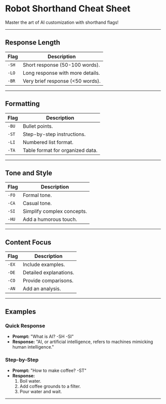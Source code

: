 # Robot Shorthand Cheat Sheet

Master the art of AI customization with shorthand flags!

---

## Response Length

| Flag       | Description                          |
|------------|--------------------------------------|
| `-SH`      | Short response (50-100 words).       |
| `-LO`      | Long response with more details.     |
| `-BR`      | Very brief response (<50 words).     |

---

## Formatting

| Flag       | Description                          |
|------------|--------------------------------------|
| `-BU`      | Bullet points.                      |
| `-ST`      | Step-by-step instructions.          |
| `-LI`      | Numbered list format.               |
| `-TA`      | Table format for organized data.    |

---

## Tone and Style

| Flag       | Description                          |
|------------|--------------------------------------|
| `-FO`      | Formal tone.                        |
| `-CA`      | Casual tone.                        |
| `-SI`      | Simplify complex concepts.          |
| `-HU`      | Add a humorous touch.               |

---

## Content Focus

| Flag       | Description                          |
|------------|--------------------------------------|
| `-EX`      | Include examples.                   |
| `-DE`      | Detailed explanations.              |
| `-CO`      | Provide comparisons.                |
| `-AN`      | Add an analysis.                    |

---

## Examples

### Quick Response
- **Prompt:** "What is AI? -SH -SI"
- **Response:** "AI, or artificial intelligence, refers to machines mimicking human intelligence."

### Step-by-Step
- **Prompt:** "How to make coffee? -ST"
- **Response:**
  1. Boil water.
  2. Add coffee grounds to a filter.
  3. Pour water and wait.

---
